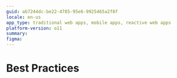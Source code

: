 ```yaml
---
guid: ab7244dc-be22-4785-95e6-9925465a2f8f
locale: en-us
app_type: traditional web apps, mobile apps, reactive web apps
platform-version: o11
summary:
figma:
---
```


# Best Practices

